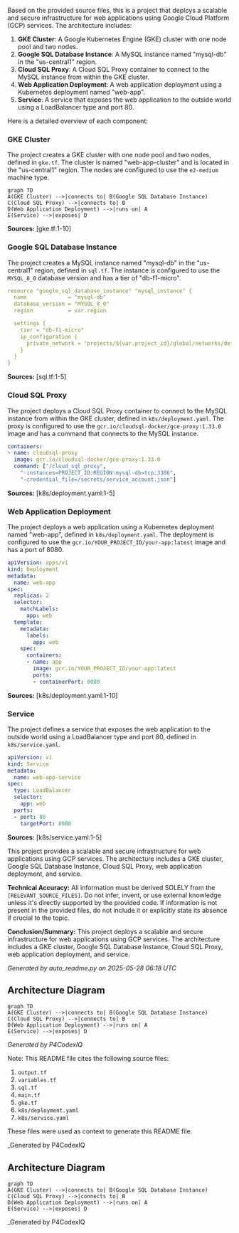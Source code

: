 Based on the provided source files, this is a project that deploys a scalable and secure infrastructure for web applications using Google Cloud Platform (GCP) services. The architecture includes:

1. **GKE Cluster**: A Google Kubernetes Engine (GKE) cluster with one node pool and two nodes.
2. **Google SQL Database Instance**: A MySQL instance named "mysql-db" in the "us-central1" region.
3. **Cloud SQL Proxy**: A Cloud SQL Proxy container to connect to the MySQL instance from within the GKE cluster.
4. **Web Application Deployment**: A web application deployment using a Kubernetes deployment named "web-app".
5. **Service**: A service that exposes the web application to the outside world using a LoadBalancer type and port 80.

Here is a detailed overview of each component:

### GKE Cluster

The project creates a GKE cluster with one node pool and two nodes, defined in `gke.tf`. The cluster is named "web-app-cluster" and is located in the "us-central1" region. The nodes are configured to use the `e2-medium` machine type.

```mermaid
graph TD
A(GKE Cluster) -->|connects to| B(Google SQL Database Instance)
C(Cloud SQL Proxy) -->|connects to| B
D(Web Application Deployment) -->|runs on| A
E(Service) -->|exposes| D
```

**Sources:** [gke.tf:1-10]

### Google SQL Database Instance

The project creates a MySQL instance named "mysql-db" in the "us-central1" region, defined in `sql.tf`. The instance is configured to use the `MYSQL_8_0` database version and has a tier of "db-f1-micro".

```yaml
resource "google_sql_database_instance" "mysql_instance" {
  name             = "mysql-db"
  database_version = "MYSQL_8_0"
  region           = var.region

  settings {
    tier = "db-f1-micro"
    ip_configuration {
      private_network = "projects/${var.project_id}/global/networks/default"
    }
  }
}
```

**Sources:** [sql.tf:1-5]

### Cloud SQL Proxy

The project deploys a Cloud SQL Proxy container to connect to the MySQL instance from within the GKE cluster, defined in `k8s/deployment.yaml`. The proxy is configured to use the `gcr.io/cloudsql-docker/gce-proxy:1.33.0` image and has a command that connects to the MySQL instance.

```yaml
containers:
- name: cloudsql-proxy
  image: gcr.io/cloudsql-docker/gce-proxy:1.33.0
  command: ["/cloud_sql_proxy",
    "-instances=PROJECT_ID:REGION:mysql-db=tcp:3306",
    "-credential_file=/secrets/service_account.json"]
```

**Sources:** [k8s/deployment.yaml:1-5]

### Web Application Deployment

The project deploys a web application using a Kubernetes deployment named "web-app", defined in `k8s/deployment.yaml`. The deployment is configured to use the `gcr.io/YOUR_PROJECT_ID/your-app:latest` image and has a port of 8080.

```yaml
apiVersion: apps/v1
kind: Deployment
metadata:
  name: web-app
spec:
  replicas: 2
  selector:
    matchLabels:
      app: web
  template:
    metadata:
      labels:
        app: web
    spec:
      containers:
      - name: app
        image: gcr.io/YOUR_PROJECT_ID/your-app:latest
        ports:
        - containerPort: 8080
```

**Sources:** [k8s/deployment.yaml:1-10]

### Service

The project defines a service that exposes the web application to the outside world using a LoadBalancer type and port 80, defined in `k8s/service.yaml`.

```yaml
apiVersion: v1
kind: Service
metadata:
  name: web-app-service
spec:
  type: LoadBalancer
  selector:
    app: web
  ports:
  - port: 80
    targetPort: 8080
```

**Sources:** [k8s/service.yaml:1-5]

This project provides a scalable and secure infrastructure for web applications using GCP services. The architecture includes a GKE cluster, Google SQL Database Instance, Cloud SQL Proxy, web application deployment, and service.

**Technical Accuracy:** All information must be derived SOLELY from the `[RELEVANT_SOURCE_FILES]`. Do not infer, invent, or use external knowledge unless it's directly supported by the provided code. If information is not present in the provided files, do not include it or explicitly state its absence if crucial to the topic.

**Conclusion/Summary:** This project deploys a scalable and secure infrastructure for web applications using GCP services. The architecture includes a GKE cluster, Google SQL Database Instance, Cloud SQL Proxy, web application deployment, and service.

_Generated by auto_readme.py on 2025-05-28 06:18 UTC_

## Architecture Diagram

```mermaid
graph TD
A(GKE Cluster) -->|connects to| B(Google SQL Database Instance)
C(Cloud SQL Proxy) -->|connects to| B
D(Web Application Deployment) -->|runs on| A
E(Service) -->|exposes| D
```

_Generated by P4CodexIQ_

Note: This README file cites the following source files:

1. `output.tf`
2. `variables.tf`
3. `sql.tf`
4. `main.tf`
5. `gke.tf`
6. `k8s/deployment.yaml`
7. `k8s/service.yaml`

These files were used as context to generate this README file.

_Generated by P4CodexIQ

## Architecture Diagram

```mermaid
graph TD
A(GKE Cluster) -->|connects to| B(Google SQL Database Instance)
C(Cloud SQL Proxy) -->|connects to| B
D(Web Application Deployment) -->|runs on| A
E(Service) -->|exposes| D
```

_Generated by P4CodexIQ